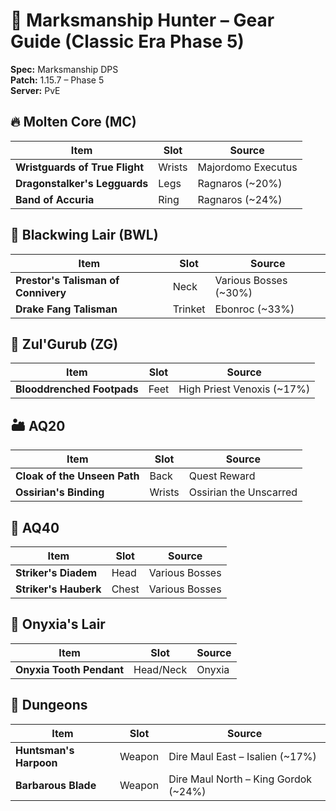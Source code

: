 # 🏹 Marksmanship Hunter – Gear Guide (Classic Era Phase 5)

**Spec:** Marksmanship DPS  
**Patch:** 1.15.7 – Phase 5  
**Server:** PvE  

## 🔥 Molten Core (MC)
| Item | Slot | Source |
|------|------|--------|
| **Wristguards of True Flight** | Wrists | Majordomo Executus |
| **Dragonstalker's Legguards** | Legs | Ragnaros (~20%) |
| **Band of Accuria** | Ring | Ragnaros (~24%) |

## 🐉 Blackwing Lair (BWL)
| Item | Slot | Source |
|------|------|--------|
| **Prestor's Talisman of Connivery** | Neck | Various Bosses (~30%) |
| **Drake Fang Talisman** | Trinket | Ebonroc (~33%) |

## 🐍 Zul'Gurub (ZG)
| Item | Slot | Source |
|------|------|--------|
| **Blooddrenched Footpads** | Feet | High Priest Venoxis (~17%) |

## 🏜️ AQ20
| Item | Slot | Source |
|------|------|--------|
| **Cloak of the Unseen Path** | Back | Quest Reward |
| **Ossirian's Binding** | Wrists | Ossirian the Unscarred |

## 🏯 AQ40
| Item | Slot | Source |
|------|------|--------|
| **Striker's Diadem** | Head | Various Bosses |
| **Striker's Hauberk** | Chest | Various Bosses |

## 🐲 Onyxia's Lair
| Item | Slot | Source |
|------|------|--------|
| **Onyxia Tooth Pendant** | Head/Neck | Onyxia |

## 🏰 Dungeons
| Item | Slot | Source |
|------|------|--------|
| **Huntsman's Harpoon** | Weapon | Dire Maul East – Isalien (~17%) |
| **Barbarous Blade** | Weapon | Dire Maul North – King Gordok (~24%) |
